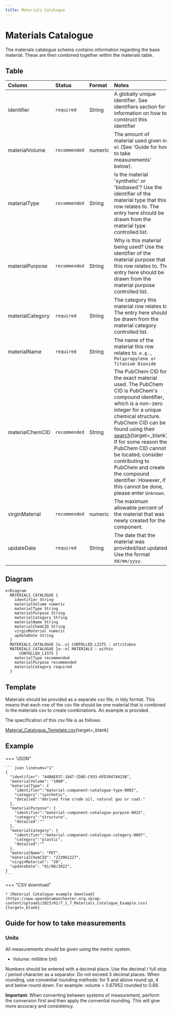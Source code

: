 ```yaml
---
title: Materials Catalogue
---
```


# Materials Catalogue

The materials catalogue schema contains information regarding the base material. These are then combined together within the materials table.

## Table
|Column|<div style="width:90px">Status</div>|Format|Notes|
|:-|:-|:-|:-|
|identifier|`required`|String|A globally unique identifier. See identifiers section for information on how to construct this identifier|
|materialVolume|`recommended`|numeric|The amount of material used given in `ml` (See 'Guide for how to take measurements' below).|
|materialType|`recommended`|String|Is the material 'synthetic' or 'biobased'? Use the identifier of the material type that this row relates to. The entry here should be drawn from the material type controlled list.|
|materialPurpose|`recommended`|String|Why is this material being used? Use the identifier of the material purpose that this row relates to. The entry here should be drawn from the material purpose controlled list.|
|materialCategory|`required`|String|The category this material row relates to. The entry here should be drawn from the material category controlled list.|
|materialName|`required`|String|The name of the material this row relates to. `e.g., Polypropylene or Titanium Dioxide`|
|materialChemCID|`recommended`|String|The PubChem CID for the exact material used. The PubChem CID is PubChem's compound identifier, which is a non-zero integer for a unique chemical structure. PubChem CID can be found using their [search](https://pubchem.ncbi.nlm.nih.gov/){target=_blank}. If for some reason the PubChem CID cannot be located, consider contributing to PubChem and create the compound identifier. However, if this cannot be done, please enter `Unknown`.|
|virginMaterial|`recommended`|numeric|The maximum allowable percent of the material that was newly created for the component.|
|updateDate|`required`|String|The date that the material was provided/last updated. Use the format `dd/mm/yyyy`.|

## Diagram

``` mermaid
erDiagram
  MATERIALS_CATALOGUE {
    identifier String
    materialVolume numeric
    materialType String
    materialPurpose String
    materialCategory String
    materialName String
    materialChemCID String
    virginMaterial numeric
    updateDate String
  }
  MATERIALS_CATALOGUE }o..o{ CONTOLLED_LISTS : attritubes
  MATERIALS_CATALOGUE }o--o{ MATERIALS : within
      CONTOLLED_LISTS {
    materialType recommended
    materialPurpose recommended
    materialCategory required
  }
```

<!-- <figure markdown>
[![Schema](../img/material_catalogue-v1.0.0-22-12-20.png){ width="450" }](https://opendatamanchester.github.io/PPP/img/material_catalogue-v1.0.0-22-12-20.png){target=_blank}
  <figcaption>Data schema</figcaption>
</figure> -->

## Template

Materials should be provided as a separate csv file, in tidy format. This means that each row of the csv file should be one material that is combined in the materials csv to create combinations. An example is provided.

The specification of this csv file is as follows:

[Material_Catalogue_Template.csv](https://www.opendatamanchester.org.uk/wp-content/uploads/2023/01/7_1_7_Materials_Catalogue_Template.csv){target=_blank}

## Example

=== "JSON"

    ``` json linenums="1"
    {
      "identifier": "A4BAE07C-1847-CD8E-C933-6FD30478423B",
      "materialVolume": "1000",
      "materialType": {
        "identifier":"material-component-catalogue-type-0002",
        "category":"synthetic",
        "detailed":"derived from crude oil, natural gas or coal."
      },
      "materialPurpose": {
        "identifier":"material-component-catalogue-purpose-0015",
        "category":"structure",
        "detailed":""
      },
      "materialCategory": {
        "identifier":"material-component-catalogue-category-0007",
        "category":"plastic",
        "detailed":""
      },
      "materialName": "PET",
      "materialChemCID": "223961227",
      "virginMaterial": "20",
      "updateDate": "01/08/2022",
    }
    ```
=== "CSV download"

    * [Material Catalogue example download](https://www.opendatamanchester.org.uk/wp-content/uploads/2023/01/7_1_7_Materials_Catalogue_Example.csv){target=_blank}


## Guide for how to take measurements

### Units

All measurements should be given using the metric system.

- Volume: millilitre (ml)

Numbers should be entered with a decimal place. Use the decimal / full stop / period character as a separator. Do not exceed 3 decimal places. When rounding, use convential rounding methods: for 5 and above round up, 4 and below round down. For example: volume = 0.67952 rounded to 0.68. 

**Important**: When converting between systems of measurement, perform the conversion first and then apply the convential rounding. This will give more accuracy and consistency.

